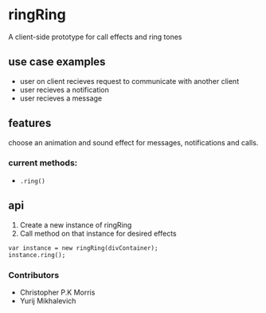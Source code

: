 # ringRing

A client-side prototype for call effects and ring tones

## use case examples
* user on client recieves request to communicate with another client
* user recieves a notification
* user recieves a message

## features
choose an animation and sound effect for messages, notifications and calls.
### current methods:
* `.ring()`

## api
1. Create a new instance of ringRing
2. Call method on that instance for desired effects
```
var instance = new ringRing(divContainer);
instance.ring();
```

### Contributors
* Christopher P.K Morris
* Yurij Mikhalevich
